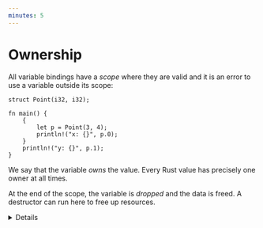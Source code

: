 ```yaml
---
minutes: 5
---
```


# Ownership

All variable bindings have a _scope_ where they are valid and it is an error to
use a variable outside its scope:

<!-- mdbook-xgettext: skip -->

```rust,editable,compile_fail
struct Point(i32, i32);

fn main() {
    {
        let p = Point(3, 4);
        println!("x: {}", p.0);
    }
    println!("y: {}", p.1);
}
```

We say that the variable _owns_ the value. Every Rust value has precisely one
owner at all times.

At the end of the scope, the variable is _dropped_ and the data is freed. A
destructor can run here to free up resources.

<details>

Students familiar with garbage-collection implementations will know that a
garbage collector starts with a set of "roots" to find all reachable memory.
Rust's "single owner" principle is a similar idea.

</details>
